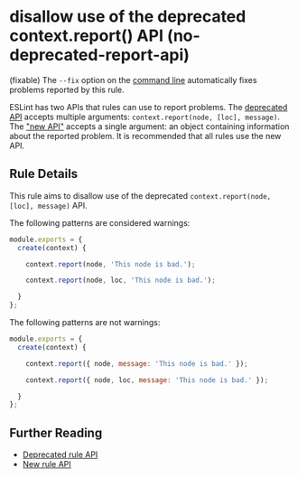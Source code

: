 # disallow use of the deprecated context.report() API (no-deprecated-report-api)

(fixable) The `--fix` option on the [command line](https://eslint.org/docs/user-guide/command-line-interface#-fix) automatically fixes problems reported by this rule.

ESLint has two APIs that rules can use to report problems. The [deprecated API](http://eslint.org/docs/developer-guide/working-with-rules-deprecated) accepts multiple arguments: `context.report(node, [loc], message)`. The ["new API"](http://eslint.org/docs/developer-guide/working-with-rules#contextreport) accepts a single argument: an object containing information about the reported problem. It is recommended that all rules use the new API.

## Rule Details

This rule aims to disallow use of the deprecated `context.report(node, [loc], message)` API.

The following patterns are considered warnings:

```js
module.exports = {
  create(context) {

    context.report(node, 'This node is bad.');

    context.report(node, loc, 'This node is bad.');

  }
};

```

The following patterns are not warnings:

```js
module.exports = {
  create(context) {

    context.report({ node, message: 'This node is bad.' });

    context.report({ node, loc, message: 'This node is bad.' });

  }
};
```


## Further Reading

* [Deprecated rule API](http://eslint.org/docs/developer-guide/working-with-rules-deprecated)
* [New rule API](http://eslint.org/docs/developer-guide/working-with-rules)
